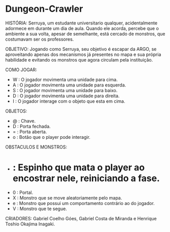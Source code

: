 # Dungeon-Crawler
HISTÓRIA: 
Serruya, um estudante universitario qualquer, acidentalmente adormece em durante um dia de aula. Quando ele acorda, percebe que o ambiente a sua volta, apesar de semelhante, está cercado de monstros, que costumavam ser os professores.

OBJETIVO:
Jogando como Serruya, seu objetivo é escapar da ARGO, se aproveitando apenas dos mecanismos já presentes no mapa e sua própria habilidade e evitando os monstros que agora circulam pela instituição.

COMO JOGAR:

- W : O jogador movimenta uma unidade para cima.
- A : O jogador movimenta uma unidade para esquerda.
- S : O jogador movimenta uma unidade para baixo.
- D : O jogador movimenta uma unidade para direita.
- I : O jogador interage com o objeto que esta em cima.

OBJETOS:
- @ : Chave.
- D : Porta fechada.
- = : Porta aberta.
- o : Botão que o player pode interagir.

OBSTACULOS E MONSTROS:
- # : Espinho que mata o player ao encostrar nele, reiniciando a fase.
- 0 : Portal.
- X : Monstro que se move aleatoriamente pelo mapa.
- e : Monstro que possui um comportamento contrário ao do jogador.
- V : Monstro que te segue.

CRIADORES: 
Gabriel Coelho Góes, Gabriel Costa de Miranda e Henrique Toshio Okajima Inagaki.

